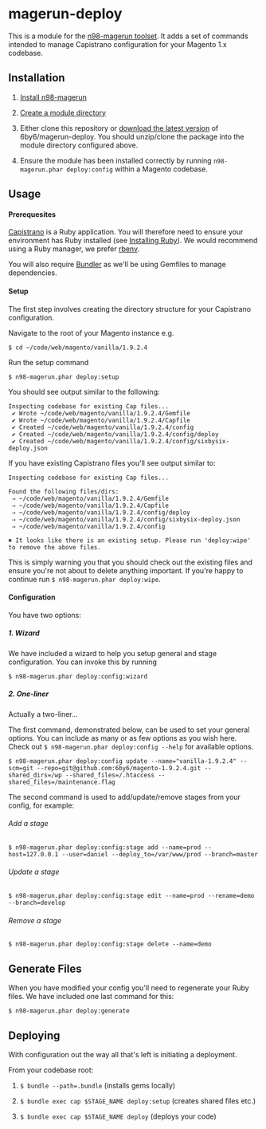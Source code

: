 # magerun-deploy

This is a module for the [n98-magerun toolset](https://github.com/netz98/n98-magerun). It adds a set of commands intended to manage Capistrano configuration for your Magento 1.x codebase.

## Installation
1. [Install n98-magerun](https://github.com/netz98/n98-magerun#installation)

2. [Create a module directory](https://github.com/netz98/n98-magerun/wiki/Modules#where-can-modules-be-placed)

3. Either clone this repository or [download the latest version](https://github.com/6by6/magerun-deploy/archive/master.zip) of 6by6/magerun-deploy. You should unzip/clone the package into the module directory configured above.

4. Ensure the module has been installed correctly by running `n98-magerun.phar deploy:config` within a Magento codebase. 

## Usage

#### Prerequesites
[Capistrano](http://capistranorb.com/) is a Ruby application. You will therefore need to ensure your environment has Ruby installed (see [Installing Ruby](https://www.ruby-lang.org/en/documentation/installation/)). We would recommend using a Ruby manager, we prefer [rbenv](https://github.com/rbenv/rbenv#readme). 

You will also require [Bundler](http://bundler.io/) as we'll be using Gemfiles to manage dependencies.

#### Setup
The first step involves creating the directory structure for your Capistrano configuration. 

Navigate to the root of your Magento instance e.g. 
```
$ cd ~/code/web/magento/vanilla/1.9.2.4
```

Run the setup command
```
$ n98-magerun.phar deploy:setup
```
You should see output similar to the following:
```
Inspecting codebase for existing Cap files...
 ✔ Wrote ~/code/web/magento/vanilla/1.9.2.4/Gemfile
 ✔ Wrote ~/code/web/magento/vanilla/1.9.2.4/Capfile
 ✔ Created ~/code/web/magento/vanilla/1.9.2.4/config
 ✔ Created ~/code/web/magento/vanilla/1.9.2.4/config/deploy
 ✔ Created ~/code/web/magento/vanilla/1.9.2.4/config/sixbysix-deploy.json
```

If you have existing Capistrano files you'll see output similar to:
```
Inspecting codebase for existing Cap files...

Found the following files/dirs:
 ⇒ ~/code/web/magento/vanilla/1.9.2.4/Gemfile
 ⇒ ~/code/web/magento/vanilla/1.9.2.4/Capfile
 ⇒ ~/code/web/magento/vanilla/1.9.2.4/config/deploy
 ⇒ ~/code/web/magento/vanilla/1.9.2.4/config/sixbysix-deploy.json
 ⇒ ~/code/web/magento/vanilla/1.9.2.4/config

✖ It looks like there is an existing setup. Please run 'deploy:wipe' to remove the above files.
```
This is simply warning you that you should check out the existing files and ensure you're not about to delete anything important. If you're happy to continue run `$ n98-magerun.phar deploy:wipe`.

#### Configuration
You have two options:

##### 1. Wizard
We have included a wizard to help you setup general and stage configuration. You can invoke this by running
```
$ n98-magerun.phar deploy:config:wizard
```

##### 2. One-liner
Actually a two-liner...

The first command, demonstrated below, can be used to set your general options. You can include as many or as few options as you wish here. Check out `$ n98-magerun.phar deploy:config --help` for available options.
```
$ n98-magerun.phar deploy:config update --name="vanilla-1.9.2.4" --scm=git --repo=git@github.com:6by6/magento-1.9.2.4.git --shared_dirs=/wp --shared_files=/.htaccess --shared_files=/maintenance.flag
```

The second command is used to add/update/remove stages from your config, for example:

###### Add a stage
```
$ n98-magerun.phar deploy:config:stage add --name=prod --host=127.0.0.1 --user=daniel --deploy_to=/var/www/prod --branch=master
```

###### Update a stage
```
$ n98-magerun.phar deploy:config:stage edit --name=prod --rename=demo --branch=develop
```

###### Remove a stage
```
$ n98-magerun.phar deploy:config:stage delete --name=demo
```

## Generate Files
When you have modified your config you'll need to regenerate your Ruby files. We have included one last command for this:
```
$ n98-magerun.phar deploy:generate
```

## Deploying
With configuration out the way all that's left is initiating a deployment. 

From your codebase root:

1. `$ bundle --path=.bundle` (installs gems locally)

2. `$ bundle exec cap $STAGE_NAME deploy:setup` (creates shared files etc.)

3. `$ bundle exec cap $STAGE_NAME deploy` (deploys your code)
